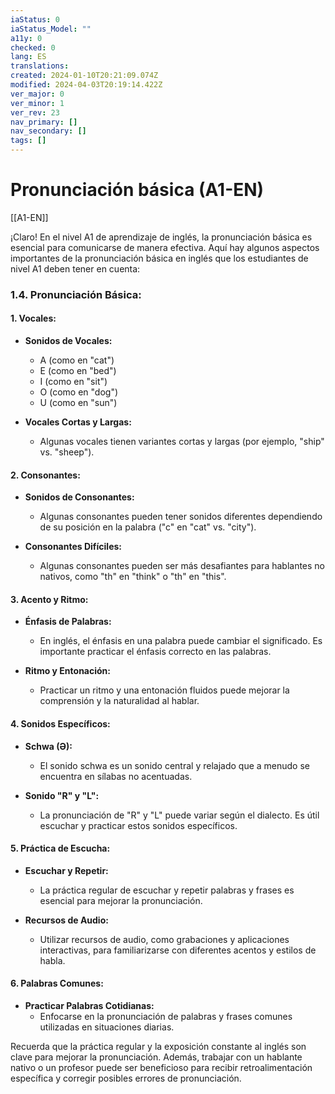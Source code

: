 ```yaml
---
iaStatus: 0
iaStatus_Model: ""
a11y: 0
checked: 0
lang: ES
translations: 
created: 2024-01-10T20:21:09.074Z
modified: 2024-04-03T20:19:14.422Z
ver_major: 0
ver_minor: 1
ver_rev: 23
nav_primary: []
nav_secondary: []
tags: []
---
```

# Pronunciación básica (A1-EN)

[[A1-EN]]

¡Claro! En el nivel A1 de aprendizaje de inglés, la pronunciación básica es esencial para comunicarse de manera efectiva. Aquí hay algunos aspectos importantes de la pronunciación básica en inglés que los estudiantes de nivel A1 deben tener en cuenta:

### 1.4. Pronunciación Básica:

#### **1. Vocales:**
   - **Sonidos de Vocales:**
     - A (como en "cat")
     - E (como en "bed")
     - I (como en "sit")
     - O (como en "dog")
     - U (como en "sun")

   - **Vocales Cortas y Largas:**
     - Algunas vocales tienen variantes cortas y largas (por ejemplo, "ship" vs. "sheep").

#### **2. Consonantes:**
   - **Sonidos de Consonantes:**
     - Algunas consonantes pueden tener sonidos diferentes dependiendo de su posición en la palabra ("c" en "cat" vs. "city").

   - **Consonantes Difíciles:**
     - Algunas consonantes pueden ser más desafiantes para hablantes no nativos, como "th" en "think" o "th" en "this".

#### **3. Acento y Ritmo:**
   - **Énfasis de Palabras:**
     - En inglés, el énfasis en una palabra puede cambiar el significado. Es importante practicar el énfasis correcto en las palabras.

   - **Ritmo y Entonación:**
     - Practicar un ritmo y una entonación fluidos puede mejorar la comprensión y la naturalidad al hablar.

#### **4. Sonidos Específicos:**
   - **Schwa (Ə):**
     - El sonido schwa es un sonido central y relajado que a menudo se encuentra en sílabas no acentuadas.

   - **Sonido "R" y "L":**
     - La pronunciación de "R" y "L" puede variar según el dialecto. Es útil escuchar y practicar estos sonidos específicos.

#### **5. Práctica de Escucha:**
   - **Escuchar y Repetir:**
     - La práctica regular de escuchar y repetir palabras y frases es esencial para mejorar la pronunciación.

   - **Recursos de Audio:**
     - Utilizar recursos de audio, como grabaciones y aplicaciones interactivas, para familiarizarse con diferentes acentos y estilos de habla.

#### **6. Palabras Comunes:**
   - **Practicar Palabras Cotidianas:**
     - Enfocarse en la pronunciación de palabras y frases comunes utilizadas en situaciones diarias.

Recuerda que la práctica regular y la exposición constante al inglés son clave para mejorar la pronunciación. Además, trabajar con un hablante nativo o un profesor puede ser beneficioso para recibir retroalimentación específica y corregir posibles errores de pronunciación.